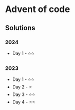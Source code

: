 # Advent of code

## Solutions

### 2024

* Day  1 - ⭐️⭐


### 2023

* Day  1 - ⭐️⭐
* Day  2 - ⭐️️ 
* Day  3 - ⭐️⭐️ 
* Day  4 - ⭐️⭐️ 
